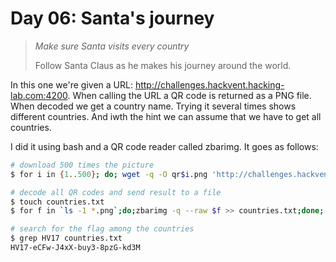 Day 06: Santa's journey
=======================
> *Make sure Santa visits every country*
> 
> Follow Santa Claus as he makes his journey around the world.

In this one we're given a URL: <http://challenges.hackvent.hacking-lab.com:4200>. When calling the URL a QR code is returned as a PNG file. When decoded we get a country name. Trying it several times shows different countries. And iwth the hint we can assume that we have to get all countries.

I did it using bash and a QR code reader called zbarimg. It goes as follows:
```bash
# download 500 times the picture
$ for i in {1..500}; do; wget -q -O qr$i.png 'http://challenges.hackvent.hacking-lab.com:4200'; done;

# decode all QR codes and send result to a file
$ touch countries.txt
$ for f in `ls -1 *.png`;do;zbarimg -q --raw $f >> countries.txt;done;

# search for the flag among the countries
$ grep HV17 countries.txt
HV17-eCFw-J4xX-buy3-8pzG-kd3M
```
